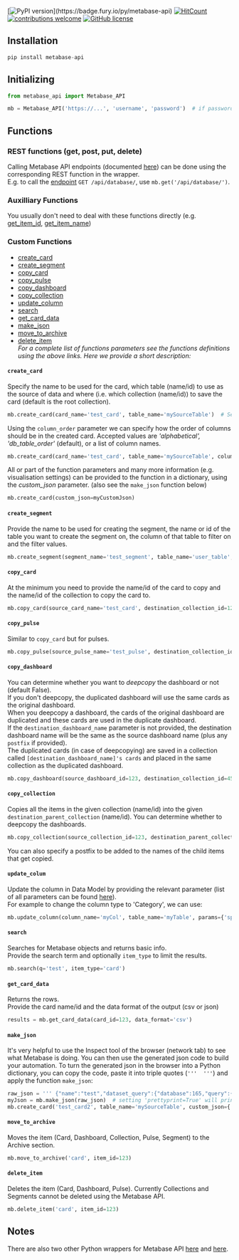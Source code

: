 [![PyPI version](https://badge.fury.io/py/metabase-api.svg?)](https://badge.fury.io/py/metabase-api)
[![HitCount](http://hits.dwyl.com/vvaezian/metabase_api_python.svg)](http://hits.dwyl.com/vvaezian/metabase_api_python)
[![contributions welcome](https://img.shields.io/badge/contributions-welcome-brightgreen.svg)](https://github.com/vvaezian/metabase_api_python/issues)
[![GitHub license](https://img.shields.io/github/license/vvaezian/metabase_api_python.svg)](https://github.com/vvaezian/metabase_api_python/blob/master/LICENSE)

## Installation
```python
pip install metabase-api
```

## Initializing
```python
from metabase_api import Metabase_API

mb = Metabase_API('https://...', 'username', 'password')  # if password is not given, it will prompt for password
```
## Functions
### REST functions (get, post, put, delete)
Calling Metabase API endpoints (documented [here](https://github.com/metabase/metabase/blob/master/docs/api-documentation.md)) can be done using the corresponding REST function in the wrapper.  
E.g. to call the [endpoint](https://github.com/metabase/metabase/blob/master/docs/api-documentation.md#get-apidatabase) `GET /api/database/`, use `mb.get('/api/database/')`.

### Auxilliary Functions
You usually don't need to deal with these functions directly (e.g. [get_item_id](https://github.com/vvaezian/metabase_api_python/blob/b2ef09cf81647cdfc9a3e461fa2eb955b529f50b/metabase_api/metabase_api.py#L88), [get_item_name](https://github.com/vvaezian/metabase_api_python/blob/b2ef09cf81647cdfc9a3e461fa2eb955b529f50b/metabase_api/metabase_api.py#L76))

### Custom Functions

- [create_card](https://github.com/vvaezian/metabase_api_python/blob/b2ef09cf81647cdfc9a3e461fa2eb955b529f50b/metabase_api/metabase_api.py#L238)
- [create_segment](https://github.com/vvaezian/metabase_api_python/blob/b2ef09cf81647cdfc9a3e461fa2eb955b529f50b/metabase_api/metabase_api.py#L403)
- [copy_card](https://github.com/vvaezian/metabase_api_python/blob/b2ef09cf81647cdfc9a3e461fa2eb955b529f50b/metabase_api/metabase_api.py#L450)
- [copy_pulse](https://github.com/vvaezian/metabase_api_python/blob/b2ef09cf81647cdfc9a3e461fa2eb955b529f50b/metabase_api/metabase_api.py#L511)
- [copy_dashboard](https://github.com/vvaezian/metabase_api_python/blob/b2ef09cf81647cdfc9a3e461fa2eb955b529f50b/metabase_api/metabase_api.py#L563)
- [copy_collection](https://github.com/vvaezian/metabase_api_python/blob/b2ef09cf81647cdfc9a3e461fa2eb955b529f50b/metabase_api/metabase_api.py#L656)
- [update_column](https://github.com/vvaezian/metabase_api_python/blob/35e4ab921d9a0dcb6dafb0fc3b6d72a002d6acf7/metabase_api/metabase_api.py#L830)
- [search](https://github.com/vvaezian/metabase_api_python/blob/640fe70feb360e13aeff96c82ee1b51ce7e404a0/metabase_api/metabase_api.py#L797)
- [get_card_data](https://github.com/vvaezian/metabase_api_python/blob/640fe70feb360e13aeff96c82ee1b51ce7e404a0/metabase_api/metabase_api.py#L818)
- [make_json](https://github.com/vvaezian/metabase_api_python/blob/b2ef09cf81647cdfc9a3e461fa2eb955b529f50b/metabase_api/metabase_api.py#L827)
- [move_to_archive](https://github.com/vvaezian/metabase_api_python/blob/b2ef09cf81647cdfc9a3e461fa2eb955b529f50b/metabase_api/metabase_api.py#L757)
- [delete_item](https://github.com/vvaezian/metabase_api_python/blob/b2ef09cf81647cdfc9a3e461fa2eb955b529f50b/metabase_api/metabase_api.py#L786)  
*For a complete list of functions parameters see the functions definitions using the above links. Here we provide a short description:*

#### `create_card`
Specify the name to be used for the card, which table (name/id) to use as the source of data and where (i.e. which collection (name/id)) to save the card (default is the root collection).  
```python
mb.create_card(card_name='test_card', table_name='mySourceTable')  # Setting `verbose=True` will print extra information while creating the card.
```
Using the `column_order` parameter we can specify how the order of columns should be in the created card. Accepted values are *'alphabetical', 'db_table_order'* (default), or a list of column names.
```python
mb.create_card(card_name='test_card', table_name='mySourceTable', column_order=['myCol5', 'myCol3', 'myCol8'])
```
All or part of the function parameters and many more information (e.g. visualisation settings) can be provided to the function in a dictionary, using the *custom_json* parameter. (also see the `make_json` function below)
```python
mb.create_card(custom_json=myCustomJson)
```

#### `create_segment`
Provide the name to be used for creating the segment, the name or id of the table you want to create the segment on, the column of that table to filter on and the filter values.
```python
mb.create_segment(segment_name='test_segment', table_name='user_table', column_name='user_id', column_values=[123, 456, 789])
```

#### `copy_card`
At the minimum you need to provide the name/id of the card to copy and the name/id of the collection to copy the card to.
```python
mb.copy_card(source_card_name='test_card', destination_collection_id=123)
```

#### `copy_pulse`
Similar to `copy_card` but for pulses.
```python
mb.copy_pulse(source_pulse_name='test_pulse', destination_collection_id=123)
```

#### `copy_dashboard`
You can determine whether you want to *deepcopy* the dashboard or not (default False).  
If you don't deepcopy, the duplicated dashboard will use the same cards as the original dashboard.  
When you deepcopy a dashboard, the cards of the original dashboard are duplicated and these cards are used in the duplicate dashboard.  
If the `destination_dashboard_name` parameter is not provided, the destination dashboard name will be the same as the source dashboard name (plus any `postfix` if provided).  
The duplicated cards (in case of deepcopying) are saved in a collection called `[destination_dashboard_name]'s cards` and placed in the same collection as the duplicated dashboard.
```python
mb.copy_dashboard(source_dashboard_id=123, destination_collection_id=456, deepcopy=True)
```

#### `copy_collection`
Copies all the items in the given collection (name/id) into the given `destination_parent_collection` (name/id). You can determine whether to deepcopy the dashboards.
```python
mb.copy_collection(source_collection_id=123, destination_parent_collection_id=456, deepcopy_dashboards=True, verbose=True)
```
You can also specify a postfix to be added to the names of the child items that get copied.

#### `update_colum`
Update the column in Data Model by providing the relevant parameter (list of all parameters can be found [here](https://www.metabase.com/docs/latest/api-documentation.html#put-apifieldid)).  
For example to change the column type to 'Category', we can use:
```python
mb.update_column(column_name='myCol', table_name='myTable', params={'special_type':'type/Category'})
```

#### `search`
Searches for Metabase objects and returns basic info.  
Provide the search term and optionally `item_type` to limit the results.
```Python
mb.search(q='test', item_type='card')
```

#### `get_card_data`
Returns the rows.  
Provide the card name/id and the data format of the output (csv or json)
```python
results = mb.get_card_data(card_id=123, data_format='csv')
```

#### `make_json`
It's very helpful to use the Inspect tool of the browser (network tab) to see what Metabase is doing. You can then use the generated json code to build your automation. To turn the generated json in the browser into a Python dictionary, you can copy the code, paste it into triple quotes (`'''  '''`) and apply the function `make_json`:
```python
raw_json = ''' {"name":"test","dataset_query":{"database":165,"query":{"fields":[["field-id",35839],["field-id",35813],["field-id",35829],["field-id",35858],["field-id",35835],["field-id",35803],["field-id",35843],["field-id",35810],["field-id",35826],["field-id",35815],["field-id",35831],["field-id",35827],["field-id",35852],["field-id",35832],["field-id",35863],["field-id",35851],["field-id",35850],["field-id",35864],["field-id",35854],["field-id",35846],["field-id",35811],["field-id",35933],["field-id",35862],["field-id",35833],["field-id",35816]],"source-table":2154},"type":"query"},"display":"table","description":null,"visualization_settings":{"table.column_formatting":[{"columns":["Diff"],"type":"range","colors":["#ED6E6E","white","#84BB4C"],"min_type":"custom","max_type":"custom","min_value":-30,"max_value":30,"operator":"=","value":"","color":"#509EE3","highlight_row":false}],"table.pivot_column":"Sale_Date","table.cell_column":"SKUID"},"archived":false,"enable_embedding":false,"embedding_params":null,"collection_id":183,"collection_position":null,"result_metadata":[{"name":"Sale_Date","display_name":"Sale_Date","base_type":"type/DateTime","fingerprint":{"global":{"distinct-count":1,"nil%":0},"type":{"type/DateTime":{"earliest":"2019-12-28T00:00:00","latest":"2019-12-28T00:00:00"}}},"special_type":null},{"name":"Account_ID","display_name":"Account_ID","base_type":"type/Text","fingerprint":{"global":{"distinct-count":411,"nil%":0},"type":{"type/Text":{"percent-json":0,"percent-url":0,"percent-email":0,"average-length":9}}},"special_type":null},{"name":"Account_Name","display_name":"Account_Name","base_type":"type/Text","fingerprint":{"global":{"distinct-count":410,"nil%":0.0015},"type":{"type/Text":{"percent-json":0,"percent-url":0,"percent-email":0,"average-length":21.2916}}},"special_type":null},{"name":"Account_Type","display_name":"Account_Type","base_type":"type/Text","special_type":"type/Category","fingerprint":{"global":{"distinct-count":5,"nil%":0.0015},"type":{"type/Text":{"percent-json":0,"percent-url":0,"percent-email":0,"average-length":3.7594}}}}],"metadata_checksum":"7XP8bmR1h5f662CFE87tjQ=="} '''
myJson = mb.make_json(raw_json)  # setting 'prettyprint=True' will print the output in a structured format.
mb.create_card('test_card2', table_name='mySourceTable', custom_json={'visualization_settings':myJson['visualization_settings']})
```

#### `move_to_archive`
Moves the item (Card, Dashboard, Collection, Pulse, Segment) to the Archive section.
```python
mb.move_to_archive('card', item_id=123)
```
#### `delete_item`
Deletes the item (Card, Dashboard, Pulse). Currently Collections and Segments cannot be deleted using the Metabase API.
```python
mb.delete_item('card', item_id=123)
```

## Notes
There are also two other Python wrappers for Metabase API [here](https://github.com/mertsalik/metabasepy) and [here](https://github.com/STUnitas/metabase-py).
